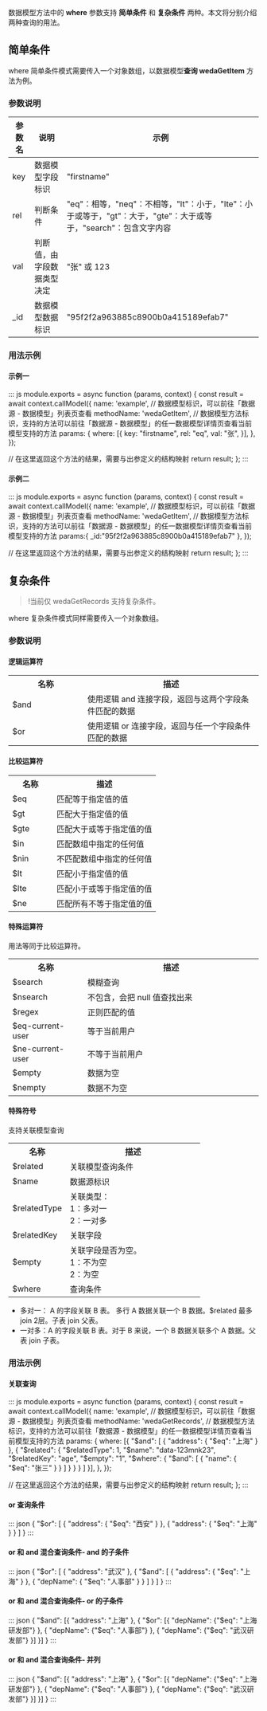 数据模型方法中的 **where** 参数支持 **简单条件** 和 **复杂条件** 两种。本文将分别介绍两种查询的用法。

## 简单条件
where 简单条件模式需要传入一个对象数组，以数据模型**查询 wedaGetItem** 方法为例。


### 参数说明

| 参数名 | 说明 | 示例 |
|---------|---------|---------|
| key | 数据模型字段标识 | "firstname" |
| rel | 判断条件 | "eq"：相等，"neq"：不相等，"lt"：小于，"lte"：小于或等于，"gt"：大于，"gte"：大于或等于，"search"：包含文字内容 |
| val | 判断值，由字段数据类型决定 | "张" 或 123 |
| _id | 数据模型数据标识 | "95f2f2a963885c8900b0a415189efab7" |

### 用法示例
#### 示例一

<dx-codeblock>
:::  js
module.exports = async function (params, context) {
  const result = await context.callModel({
    name: 'example', // 数据模型标识，可以前往「数据源 - 数据模型」列表页查看
    methodName: 'wedaGetItem', // 数据模型方法标识，支持的方法可以前往「数据源 - 数据模型」的任一数据模型详情页查看当前模型支持的方法
    params: {
      where: [{
        key: "firstname",
        rel: "eq",
        val: "张",
      }],
    },
  });

  // 在这里返回这个方法的结果，需要与出参定义的结构映射
  return result;
};
:::
</dx-codeblock>

#### 示例二

<dx-codeblock>
:::  js
module.exports = async function (params, context) {
  const result = await context.callModel({
    name: 'example', // 数据模型标识，可以前往「数据源 - 数据模型」列表页查看
    methodName: 'wedaGetItem', // 数据模型方法标识，支持的方法可以前往「数据源 - 数据模型」的任一数据模型详情页查看当前模型支持的方法
     params:{
       _id:"95f2f2a963885c8900b0a415189efab7"
    },
  });

  // 在这里返回这个方法的结果，需要与出参定义的结构映射
  return result;
};
:::
</dx-codeblock>



## 复杂条件
>!当前仅 wedaGetRecords 支持复杂条件。

where 复杂条件模式同样需要传入一个对象数组。
### 参数说明

#### 逻辑运算符

<table>
   <tr>
      <th width="30%" >名称</td>
      <th width="0%" >描述</td>
   </tr>
   <tr>
      <td>$and</td>
      <td>使用逻辑 and 连接字段，返回与这两个字段条件匹配的数据</td>
   </tr>
   <tr>
      <td>$or</td>
      <td>使用逻辑 or 连接字段，返回与任一个字段条件匹配的数据</td>
   </tr>
</table>

#### 比较运算符
<table>
   <tr>
      <th width="30%" >名称</td>
      <th width="0%" >描述</td>
   </tr>
   <tr>
      <td>$eq </td>
      <td>匹配等于指定值的值</td>
   </tr>
   <tr>
      <td>$gt</td>
      <td>匹配大于指定值的值</td>
   </tr>
   <tr>
      <td>$gte</td>
      <td>匹配大于或等于指定值的值</td>
   </tr>
   <tr>
      <td>$in</td>
      <td>匹配数组中指定的任何值</td>
   </tr>
   <tr>
      <td>$nin</td>
      <td>不匹配数组中指定的任何值</td>
   </tr>
   <tr>
      <td> $lt</td>
      <td>匹配小于指定值的值</td>
   </tr>
   <tr>
      <td>$lte</td>
      <td>匹配小于或等于指定值的值</td>
   </tr>
   <tr>
      <td>$ne</td>
      <td>匹配所有不等于指定值的值</td>
   </tr>
</table>


#### 特殊运算符
用法等同于比较运算符。

<table>
   <tr>
      <th width="30%" >名称</td>
      <th width="0%" >描述</td>
   </tr>
   <tr>
      <td>$search</td>
      <td>模糊查询</td>
   </tr>
   <tr>
      <td>$nsearch</td>
      <td>不包含，会把 null 值查找出来</td>
   </tr>
   <tr>
      <td>$regex</td>
      <td>正则匹配的值</td>
   </tr>
   <tr>
      <td>$eq-current-user</td>
      <td>等于当前用户</td>
   </tr>
   <tr>
      <td>$ne-current-user</td>
      <td>不等于当前用户</td>
   </tr>
   <tr>
      <td>$empty</td>
      <td>数据为空</td>
   </tr>
   <tr>
      <td>$nempty</td>
      <td>数据不为空</td>
   </tr>
</table>



#### 特殊符号 
支持关联模型查询
<table>
   <tr>
      <th width="30%" >名称</td>
      <th width="0%" >描述</td>
   </tr>
   <tr>
      <td>$related</td>
      <td>关联模型查询条件</td>
   </tr>
   <tr>
      <td>$name</td>
      <td>数据源标识</td>
   </tr>
   <tr>
      <td>$relatedType</td>
      <td>关联类型：<br>1：多对一<br>2：一对多</td>
   </tr>
   <tr>
      <td>$relatedKey</td>
      <td>关联字段</td>
   </tr>
   <tr>
      <td>$empty</td>
      <td>关联字段是否为空。<br>1：不为空<br>2：为空</td>
   </tr>
   <tr>
      <td>$where</td>
      <td>查询条件</td>
   </tr>
</table>

- 多对一： A 的字段关联 B 表。 多行 A 数据关联一个 B 数据。$related 最多 join 2层。子表 join 父表。
- 一对多：A 的字段关联 B 表。对于 B 来说，一个 B 数据关联多个 A 数据。父表 join 子表。


### 用法示例
#### 关联查询
<dx-codeblock>
:::  js
module.exports = async function (params, context) {
  const result = await context.callModel({
    name: 'example', // 数据模型标识，可以前往「数据源 - 数据模型」列表页查看
    methodName: 'wedaGetRecords', // 数据模型方法标识，支持的方法可以前往「数据源 - 数据模型」的任一数据模型详情页查看当前模型支持的方法
    params: {
      where: [{
  "$and": [
    {
      "address": {
        "$eq": "上海"
      }
    },
    {
      "$related": {
        "$relatedType": 1,
        "$name": "data-123mnk23",
        "$relatedKey": "age",
		"$empty": "1",
        "$where": {
          "$and": [
            {
              "name": {
                "$eq": "张三"
              }
            }
          ]
        }
      }
    }
  ]
}],
      },
  });

  // 在这里返回这个方法的结果，需要与出参定义的结构映射
  return result;
};
:::
</dx-codeblock>

#### or 查询条件
<dx-codeblock>
:::  json
{
  "$or": [
    {
      "address": {
        "$eq": "西安"
      }
    },
    {
      "address": {
        "$eq": "上海"
      }
    }
  ]
}
:::
</dx-codeblock>

#### or 和 and 混合查询条件- and 的子条件
<dx-codeblock>
:::  json
{
  "$or": [
    {
      "address": "武汉"
    },
    {
      "$and": [
        {
          "address": {
            "$eq": "上海"
          }
        },
        {
          "depName": {
            "$eq": "人事部"
          }
        }
      ]
    }
  ]
}
:::
</dx-codeblock>

#### or 和 and 混合查询条件- or 的子条件 
<dx-codeblock>
:::  json
{
  "$and": [{
    "address": "上海"
  }, {
    "$or": [{
      "depName": {"$eq": "上海研发部"}
    }, {
      "depName": {"$eq": "人事部"}
    }, {
      "depName": {"$eq": "武汉研发部"}
    }]
  }]
}
:::
</dx-codeblock>

#### or 和 and 混合查询条件- 并列
<dx-codeblock>
:::  json
{
  "$and": [{
    "address": "上海"
  }, {
    "$or": [{
      "depName": {"$eq": "上海研发部"}
    }, {
      "depName": {"$eq": "人事部"}
    }, {
      "depName": {"$eq": "武汉研发部"}
    }]
  }]
}
:::
</dx-codeblock>


